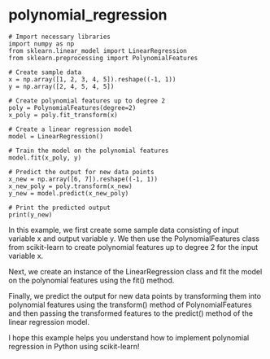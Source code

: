 # polynomial_regression

    # Import necessary libraries
    import numpy as np
    from sklearn.linear_model import LinearRegression
    from sklearn.preprocessing import PolynomialFeatures

    # Create sample data
    x = np.array([1, 2, 3, 4, 5]).reshape((-1, 1))
    y = np.array([2, 4, 5, 4, 5])

    # Create polynomial features up to degree 2
    poly = PolynomialFeatures(degree=2)
    x_poly = poly.fit_transform(x)

    # Create a linear regression model
    model = LinearRegression()

    # Train the model on the polynomial features
    model.fit(x_poly, y)

    # Predict the output for new data points
    x_new = np.array([6, 7]).reshape((-1, 1))
    x_new_poly = poly.transform(x_new)
    y_new = model.predict(x_new_poly)

    # Print the predicted output
    print(y_new)



In this example, we first create some sample data consisting of input variable x and output variable y. We then use the PolynomialFeatures class from scikit-learn to create polynomial features up to degree 2 for the input variable x.

Next, we create an instance of the LinearRegression class and fit the model on the polynomial features using the fit() method.

Finally, we predict the output for new data points by transforming them into polynomial features using the transform() method of PolynomialFeatures and then passing the transformed features to the predict() method of the linear regression model.

I hope this example helps you understand how to implement polynomial regression in Python using scikit-learn!




